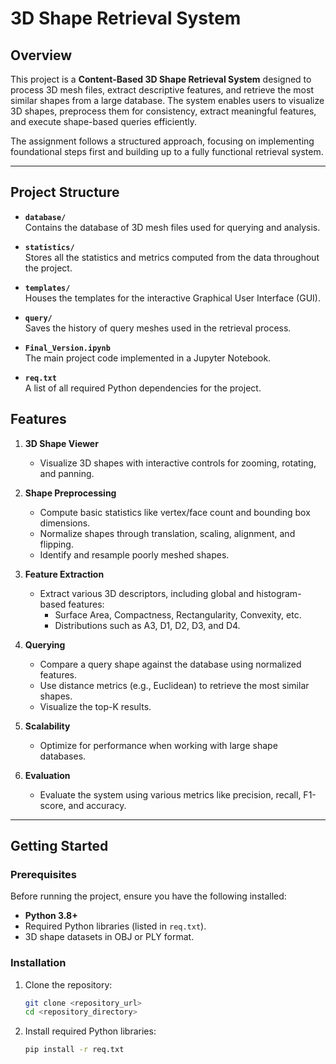# 3D Shape Retrieval System

## Overview
This project is a **Content-Based 3D Shape Retrieval System** designed to process 3D mesh files, extract descriptive features, and retrieve the most similar shapes from a large database. The system enables users to visualize 3D shapes, preprocess them for consistency, extract meaningful features, and execute shape-based queries efficiently.

The assignment follows a structured approach, focusing on implementing foundational steps first and building up to a fully functional retrieval system.

---
## Project Structure

- **`database/`**  
  Contains the database of 3D mesh files used for querying and analysis.

- **`statistics/`**  
  Stores all the statistics and metrics computed from the data throughout the project.

- **`templates/`**  
  Houses the templates for the interactive Graphical User Interface (GUI).

- **`query/`**  
  Saves the history of query meshes used in the retrieval process.

- **`Final_Version.ipynb`**  
  The main project code implemented in a Jupyter Notebook.

- **`req.txt`**  
  A list of all required Python dependencies for the project.

## Features
1. **3D Shape Viewer**  
   - Visualize 3D shapes with interactive controls for zooming, rotating, and panning.
   
2. **Shape Preprocessing**  
   - Compute basic statistics like vertex/face count and bounding box dimensions.
   - Normalize shapes through translation, scaling, alignment, and flipping.
   - Identify and resample poorly meshed shapes.

3. **Feature Extraction**  
   - Extract various 3D descriptors, including global and histogram-based features:
     - Surface Area, Compactness, Rectangularity, Convexity, etc.
     - Distributions such as A3, D1, D2, D3, and D4.

4. **Querying**  
   - Compare a query shape against the database using normalized features.
   - Use distance metrics (e.g., Euclidean) to retrieve the most similar shapes.
   - Visualize the top-K results.

5. **Scalability**  
   - Optimize for performance when working with large shape databases.

6. **Evaluation**  
   - Evaluate the system using various metrics like precision, recall, F1-score, and accuracy.

---

## Getting Started

### Prerequisites
Before running the project, ensure you have the following installed:
- **Python 3.8+**
- Required Python libraries (listed in `req.txt`).
- 3D shape datasets in OBJ or PLY format.

### Installation
1. Clone the repository:
   ```bash
   git clone <repository_url>
   cd <repository_directory>
   ```
2. Install required Python libraries:
   ```bash
   pip install -r req.txt
   ```
























